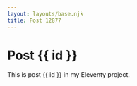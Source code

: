 ```yaml
---
layout: layouts/base.njk
title: Post 12877
---
```


# Post {{ id }}

This is post {{ id }} in my Eleventy project.
